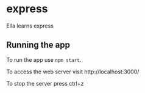 # express
Ella learns express

## Running the app
To run the app use `npm start`.

To access the web server visit http://localhost:3000/

To stop the server press ctrl+z
 
